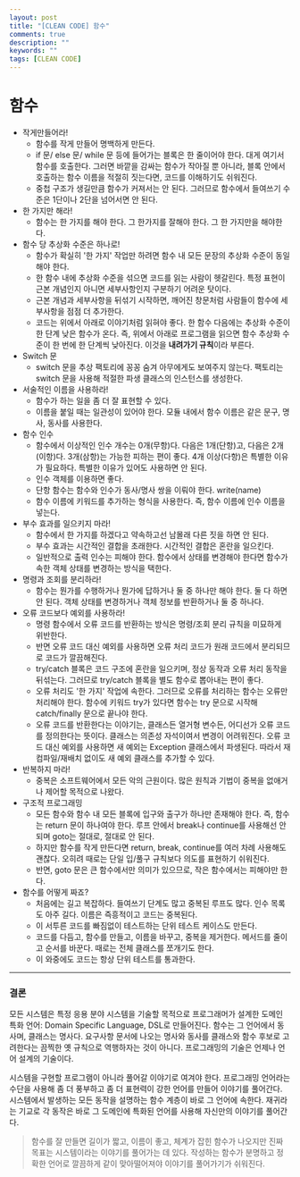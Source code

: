 ```yaml
---
layout: post
title: "[CLEAN CODE] 함수"
comments: true
description: ""
keywords: ""
tags: [CLEAN CODE]
---
```


# 함수
* 작게만들어라!
  * 함수를 작게 만들어 명백하게 만든다.
  * if 문/ else 문/ while 문 등에 들어가는 블록은 한 줄이어야 한다. 대게 여기서 함수를 호출한다. 그러면 바깥을 감싸는 함수가 작아질 뿐 아니라, 블록 안에서 호출하는 함수 이름을 적절히 짓는다면, 코드를 이해하기도 쉬워진다.
  * 중첩 구조가 생길만큼 함수가 커져서는 안 된다. 그러므로 함수에서 들여쓰기 수준은 1단이나 2단을 넘어서면 안 된다.
* 한 가지만 해라!
  * 함수는 한 가지를 해야 한다. 그 한가지를 잘해야 한다. 그 한 가지만을 해야한다.
* 함수 당 추상화 수준은 하나로!
  * 함수가 확실히 '한 가지' 작업만 하려면 함수 내 모든 문장의 추상화 수준이 동일해야 한다.
  * 한 함수 내에 추상화 수준을 섞으면 코드를 읽는 사람이 헷갈린다. 특정 표현이 근본 개념인지 아니면 세부사항인지 구분하기 어려운 탓이다.
  * 근본 개념과 세부사항을 뒤섞기 시작하면, 깨어진 창문처럼 사람들이 함수에 세부사항을 점점 더 추가한다.
  * 코드는 위에서 아래로 이야기처럼 읽혀야 좋다. 한 함수 다음에는 추상화 수준이 한 단계 낮은 함수가 온다. 즉, 위에서 아래로 프로그램을 읽으면 함수 추상화 수준이 한 번에 한 단계씩 낮아진다. 이것을 **내려가기 규칙**이라 부른다.
* Switch 문
  * switch 문을 추상 팩토리에 꽁꽁 숨겨 아무에게도 보여주지 않는다. 팩토리는 switch 문을 사용해 적절한 파생 클래스의 인스턴스를 생성한다.
* 서술적인 이름을 사용하라!
  * 함수가 하는 일을 좀 더 잘 표현할 수 있다.
  * 이름을 붙일 때는 일관성이 있어야 한다. 모듈 내에서 함수 이름은 같은 문구, 명사, 동사를 사용한다.
* 함수 인수
  * 함수에서 이상적인 인수 개수는 0개(무항)다. 다음은 1개(단항)고, 다음은 2개(이항)다. 3개(삼항)는 가능한 피하는 편이 좋다. 4개 이상(다항)은 특별한 이유가 필요하다. 특별한 이유가 있어도 사용하면 안 된다.
  * 인수 객체를 이용하면 좋다.
  * 단항 함수는 함수와 인수가 동사/명사 쌍을 이뤄야 한다. write(name)
  * 함수 이름에 키워드를 추가하는 형식을 사용한다. 즉, 함수 이름에 인수 이름을 넣는다.
* 부수 효과를 일으키지 마라!
  * 함수에서 한 가지를 하겠다고 약속하고선 남몰래 다른 짓을 하면 안 된다.
  * 부수 효과는 시간적인 결합을 초래한다. 시간적인 결합은 혼란을 일으킨다.
  * 일반적으로 출력 인수는 피해야 한다. 함수에서 상태를 변경해야 한다면 함수가 속한 객체 상태를 변경하는 방식을 택한다.
* 명령과 조회를 분리하라!
  * 함수는 뭔가를 수행하거나 뭔가에 답하거나 둘 중 하나만 해야 한다. 둘 다 하면 안 된다. 객체 상태를 변경하거나 객체 정보를 반환하거나 둘 중 하나다.
* 오류 코드보다 예외를 사용하라!
  * 명령 함수에서 오류 코드를 반환하는 방식은 명령/조회 분리 규칙을 미묘하게 위반한다.
  * 반면 오류 코드 대신 예외를 사용하면 오류 처리 코드가 원래 코드에서 분리되므로 코드가 깔끔해진다.
  * try/catch 블록은 코드 구조에 혼란을 일으키며, 정상 동작과 오류 처리 동작을 뒤섞는다. 그러므로 try/catch 블록을 별도 함수로 뽑아내는 편이 좋다.
  * 오류 처리도 '한 가지' 작업에 속한다. 그러므로 오류를 처리하는 함수는 오류만 처리해야 한다. 함수에 키워드 try가 있다면 함수는 try 문으로 시작해 catch/finally 문으로 끝나야 한다.
  * 오류 코드를 반환한다는 이야기는, 클래스든 열거형 변수든, 어디선가 오류 코드를 정의한다는 뜻이다. 클래스는 의존성 자석이여서 변경이 어려워진다. 오류 코드 대신 예외를 사용하면 새 예외는 Exception 클래스에서 파생된다. 따라서 재컴파일/재배치 없이도 새 예외 클래스를 추가할 수 있다.
* 반복하지 마라!
  * 중복은 소프트웨어에서 모든 악의 근원이다. 많은 원칙과 기법이 중복을 없애거나 제어할 목적으로 나왔다.
* 구조적 프로그래밍
  * 모든 함수와 함수 내 모든 블록에 입구와 출구가 하나만 존재해야 한다. 즉, 함수는 return 문이 하나여야 한다. 루프 안에서 break나 continue를 사용해선 안 되며 goto는 절대로, 절대로 안 된다.
  * 하지만 함수를 작게 만든다면 return, break, continue를 여러 차례 사용해도 괜찮다. 오히려 때로는 단일 입/풀구 규칙보다 의도를 표현하기 쉬워진다.
  * 반면, goto 문은 큰 함수에서만 의미가 있으므로, 작은 함수에서는 피해야만 한다.
* 함수를 어떻게 짜죠?
  * 처음에는 길고 복잡하다. 들여쓰기 단계도 많고 중복된 루프도 많다. 인수 목록도 아주 길다. 이름은 즉흥적이고 코드는 중복된다.
  * 이 서투른 코드를 빠짐없이 테스트하는 단위 테스트 케이스도 만든다.
  * 코드를 다듬고, 함수를 만들고, 이름을 바꾸고, 중복을 제거한다. 메서드를 줄이고 순서를 바꾼다. 때로는 전체 클래스를 쪼개기도 한다.
  * 이 와중에도 코드는 항상 단위 테스트를 통과한다.
<hr/>

### 결론
모든 시스템은 특정 응용 분야 시스템을 기술할 목적으로 프로그래머가 설계한 도메인 특화 언어: Domain Specific Language, DSL로 만들어진다. 함수는 그 언어에서 동사며, 클래스는 명사다. 요구사항 문서에 나오는 명사와 동사를 클래스와 함수 후보로 고려한다는 끔찍한 옛 규칙으로 역행하자는 것이 아니다. 프로그래밍의 기술은 언제나 언어 설계의 기술이다.

시스템을 구현할 프로그램이 아니라 풀어갈 이야기로 여겨야 한다. 프로그래밍 언어라는 수단을 사용해 좀 더 풍부하고 좀 더 표현력이 강한 언어를 만들어 이야기를 풀어간다. 시스템에서 발생하는 모든 동작을 설명하는 함수 계층이 바로 그 언어에 속한다. 재귀라는 기교로 각 동작은 바로 그 도메인에 특화된 언어를 사용해 자신만의 이야기를 풀어간다.
> 함수를 잘 만들면 길이가 짧고, 이름이 좋고, 체계가 잡힌 함수가 나오지만 진짜 목표는 시스템이라는 이야기를 풀어가는 데 있다. 작성하는 함수가 분명하고 정확한 언어로 깔끔하게 같이 맞아떨어져야 이야기를 풀어가기가 쉬워진다.
